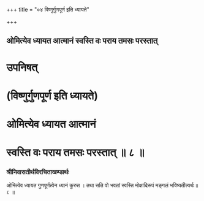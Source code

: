 +++
title = "०४ विष्णुर्गुणपूर्ण इति ध्यायते"

+++


## ओमित्येव ध्यायत आत्मानं स्वस्ति वः पराय तमसः परस्तात्

# उपनिषत्

# (विष्णुर्गुणपूर्ण इति ध्यायते)

# ओमित्येव ध्यायत आत्मानं

# स्वस्ति वः पराय तमसः परस्तात् ॥ ८ ॥

### **श्रीनिवासतीर्थविरचिताखण्डार्थः**

ओमित्येव ध्यायत गुणपूर्णत्वेन ध्यानं कुरुत । तथा सति वो भवतां स्वस्ति मोक्षादिरूपं मङ्गलं भविष्यतीत्यर्थः॥८ ॥

